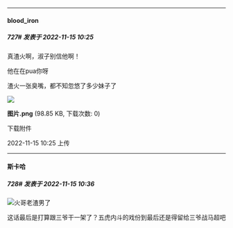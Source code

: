

*****

####  blood_iron  
##### 727#       发表于 2022-11-15 10:25

真渣火啊，淑子别信他啊！

他在在pua你呀

渣火一张臭嘴，都不知忽悠了多少妹子了

<img src="https://img.saraba1st.com/forum/202211/15/102500ki9xyqn9etvjytij.png" referrerpolicy="no-referrer">

<strong>图片.png</strong> (98.85 KB, 下载次数: 0)

下载附件

2022-11-15 10:25 上传



*****

####  斯卡哈  
##### 728#       发表于 2022-11-15 10:36

<img src="https://static.saraba1st.com/image/smiley/face2017/019.png" referrerpolicy="no-referrer">火哥老渣男了

这话最后是打算跟三爷干一架了？五虎内斗的戏份到最后还是得留给三爷战马超吧


